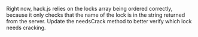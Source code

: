 Right now, hack.js relies on the locks array being ordered correctly, because it only checks that the name of the lock is in the string returned from the server. Update the needsCrack method to better verify which lock needs cracking.
